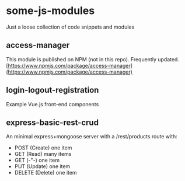 # some-js-modules
Just a loose collection of code snippets and modules

## access-manager
This module is published on NPM (not in this repo). Frequently updated.
[https://www.npmjs.com/package/access-manager](https://www.npmjs.com/package/access-manager)

## login-logout-registration
Example Vue.js front-end components

## express-basic-rest-crud
An minimal express+mongoose server with a /rest/products route with:

- POST (Create) one item
- GET (Read) many items
- GET (-"-) one item
- PUT (Update) one item
- DELETE (Delete) one item

